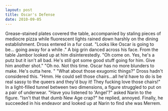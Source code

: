 ```yaml
---
layout: post
title: Oscar's Defense
date: 2010-09-05
---
```

Grease-stained plates covered the table, accompanied by staling pieces of
      mediocre pizza while fluorescent lights rained down harshly on the dining establishment. Dross
      entered in a fur coat.    "Looks like Oscar is going to be...  going away for a while  ." A big grin danced across
      his face. From the table Jambor looked up at him disinterestedly.    "Oh
      come on. Yes, he's a putz but it isn't all bad. He's still got some good stuff going for him.
      Give him another shot."    "Oh no. Not this time. Oscar has no more
      blunders to make. He's   outta here.  "    "What about those exugomic things?"    Dross hadn't
      considered this. "Hmm. He   could   sell
      those chairs...all he'd have to do is be real sassy to the queers and they'd buy it! They
      fucking love those chairs!"    In a light-filled tunnel between two
      dimensions, a figure struggled to put on a pair of underwear.    "Have you
      listened to 'Angel'?" asked Narin to the figure.    "Isn't that that dumb
      New Age crap?" he replied, annoyed.    Finally, he succeeded in his
      endeavor and looked up at Narin to find she was Merrem.